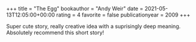+++
title = "The Egg"
bookauthor = "Andy Weir"
date = 2021-05-13T12:05:00+00:00
rating = 4
favorite = false
publicationyear = 2009
+++

Super cute story, really creative idea with a suprisingly deep meaning. Absolutely recommend this short story!